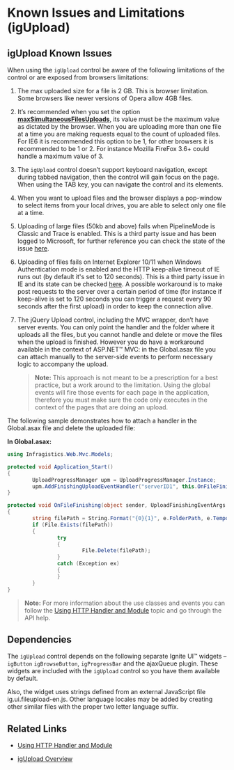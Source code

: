 ﻿<!--
|metadata|
{
    "fileName": "igupload-known-issues",
    "controlName": "igUpload",
    "tags": ["Known Issues"]
}
|metadata|
-->

# Known Issues and Limitations (igUpload)

## igUpload Known Issues
When using the `igUpload` control be aware of the following limitations of the control or are exposed from browsers limitations:

1.  The max uploaded size for a file is 2 GB. This is browser limitation. Some browsers like newer versions of Opera allow 4GB files.
2.  It’s recommended when you set the option [**maxSimultaneousFilesUploads**](%%jQueryApiUrl%%/ui.igUpload#options), its value must be the maximum value as dictated by the browser. When you are uploading more than one file at a time you are making requests equal to the count of uploaded files. For IE6 it is recommended this option to be 1, for other browsers it is recommended to be 1 or 2. For instance Mozilla FireFox 3.6+ could handle a maximum value of 3.
3.  The `igUpload` control doesn’t support keyboard navigation, except during tabbed navigation, then the control will gain focus on the page. When using the TAB key, you can navigate the control and its elements.
4.  When you want to upload files and the browser displays a pop-window to select items from your local drives, you are able to select only one file at a time.
5.  Uploading of large files (50kb and above) fails when PipelineMode is Classic and Trace is enabled. This is a third party issue and has been logged to Microsoft, for further reference you can check the state of the issue [here](https://connect.microsoft.com/VisualStudio/feedback/details/1008381/readentitybody-returns-0-bytes-in-iis-7-5-when-pipelinemode-is-classic-and-trace-is-enabled).
6.	Uploading of files fails on Internet Explorer 10/11 when Windows Authentication mode is enabled and the HTTP keep-alive timeout of IE runs out (by default it's set to 120 seconds). This is a third party issue in IE and its state can be checked [here](https://connect.microsoft.com/IE/feedback/details/819941/file-upload-stop-working-on-ie-with-windows-authentication). A possible workaround is to make post requests to the server over a certain period of time (for instance if keep-alive is set to 120 seconds you can trigger a request every 90 seconds after the first upload) in order to keep the connection alive.
7.  The jQuery Upload control, including the MVC wrapper, don’t have server events. You can only point the handler and the folder where it uploads all the files, but you cannot handle and delete or move the files when the upload is finished. However you do have a workaround available in the context of ASP.NET™ MVC: in the Global.asax file you can attach manually to the server-side events to perform necessary logic to accompany the upload.

	>**Note:** This approach is not meant to be a prescription for a best practice, but a work around to the limitation. Using the global events will fire those events for each page in the application, therefore you must make sure the code only executes in the context of the pages that are doing an upload.

The following sample demonstrates how to attach a handler in the Global.asax file and delete the uploaded file:

**In Global.asax:**

```csharp
using Infragistics.Web.Mvc.Models;

protected void Application_Start()
{
        UploadProgressManager upm = UploadProgressManager.Instance;
        upm.AddFinishingUploadEventHandler("serverID1", this.OnFileFinishing);
}

protected void OnFileFinishing(object sender, UploadFinishingEventArgs e)
{
        string filePath = String.Format("{0}{1}", e.FolderPath, e.TemporaryFileName);
        if (File.Exists(filePath))
        {       
                try
                {
                        File.Delete(filePath);
                }
                catch (Exception ex)
                {
                }
        }
}
```

>**Note:** For more information about the use classes and events you can follow the [Using HTTP Handler and Module](igUpload-Using-HTTP-Handler-and-Modules.html) topic and go through the API help.


## Dependencies
The `igUpload` control depends on the following separate Ignite UI™ widgets – `igButton` `igBrowseButton`, `igProgressBar` and the ajaxQueue plugin. These widgets are included with the `igUpload` control so you have them available by default.

Also, the widget uses strings defined from an external JavaScript file ig.ui.fileupload-en.js. Other language locales may be added by creating other similar files with the proper two letter language suffix.

## Related Links
- [Using HTTP Handler and Module](igUpload-Using-HTTP-Handler-and-Modules.html)

- [igUpload Overview](igUpload-Overview.html)

 

 


